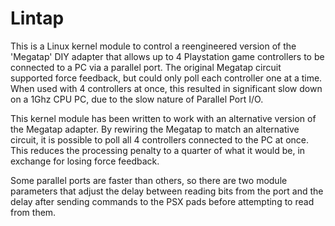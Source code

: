 # Lintap
This is a Linux kernel module to control a reengineered version of the 'Megatap' DIY adapter that allows up to 4 Playstation game controllers to be connected to a PC via a parallel port.  The original Megatap circuit supported force feedback, but could only poll each controller one at a time.  When used with 4 controllers at once, this resulted in significant slow down on a 1Ghz CPU PC, due to the slow nature of Parallel Port I/O.

This kernel module has been written to work with an alternative version of the Megatap adapter.  By rewiring the Megatap to match an alternative circuit, it is possible to poll all 4 controllers connected to the PC at once.  This reduces the processing penalty to a quarter of what it would be, in exchange for losing force feedback.

Some parallel ports are faster than others, so there are two module parameters that adjust the delay between reading bits from the port and the delay after sending commands to the PSX pads before attempting to read from them.
